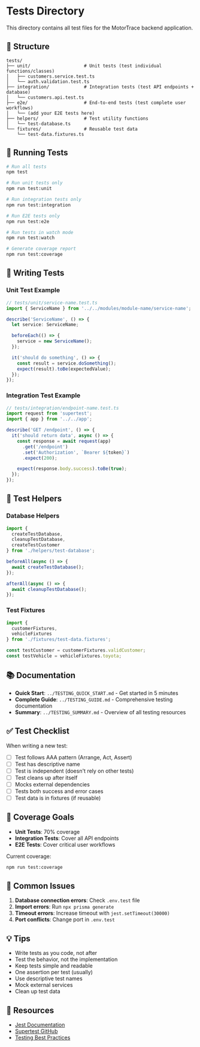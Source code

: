 # Tests Directory

This directory contains all test files for the MotorTrace backend application.

## 📁 Structure

```
tests/
├── unit/                    # Unit tests (test individual functions/classes)
│   ├── customers.service.test.ts
│   └── auth.validation.test.ts
├── integration/             # Integration tests (test API endpoints + database)
│   └── customers.api.test.ts
├── e2e/                     # End-to-end tests (test complete user workflows)
│   └── (add your E2E tests here)
├── helpers/                 # Test utility functions
│   └── test-database.ts
└── fixtures/                # Reusable test data
    └── test-data.fixtures.ts
```

## 🚀 Running Tests

```bash
# Run all tests
npm test

# Run unit tests only
npm run test:unit

# Run integration tests only
npm run test:integration

# Run E2E tests only
npm run test:e2e

# Run tests in watch mode
npm run test:watch

# Generate coverage report
npm run test:coverage
```

## 📝 Writing Tests

### Unit Test Example

```typescript
// tests/unit/service-name.test.ts
import { ServiceName } from '../../modules/module-name/service-name';

describe('ServiceName', () => {
  let service: ServiceName;

  beforeEach(() => {
    service = new ServiceName();
  });

  it('should do something', () => {
    const result = service.doSomething();
    expect(result).toBe(expectedValue);
  });
});
```

### Integration Test Example

```typescript
// tests/integration/endpoint-name.test.ts
import request from 'supertest';
import { app } from '../../app';

describe('GET /endpoint', () => {
  it('should return data', async () => {
    const response = await request(app)
      .get('/endpoint')
      .set('Authorization', `Bearer ${token}`)
      .expect(200);

    expect(response.body.success).toBe(true);
  });
});
```

## 🔧 Test Helpers

### Database Helpers

```typescript
import { 
  createTestDatabase, 
  cleanupTestDatabase,
  createTestCustomer 
} from './helpers/test-database';

beforeAll(async () => {
  await createTestDatabase();
});

afterAll(async () => {
  await cleanupTestDatabase();
});
```

### Test Fixtures

```typescript
import { 
  customerFixtures, 
  vehicleFixtures 
} from './fixtures/test-data.fixtures';

const testCustomer = customerFixtures.validCustomer;
const testVehicle = vehicleFixtures.toyota;
```

## 📚 Documentation

- **Quick Start**: `../TESTING_QUICK_START.md` - Get started in 5 minutes
- **Complete Guide**: `../TESTING_GUIDE.md` - Comprehensive testing documentation
- **Summary**: `../TESTING_SUMMARY.md` - Overview of all testing resources

## ✅ Test Checklist

When writing a new test:

- [ ] Test follows AAA pattern (Arrange, Act, Assert)
- [ ] Test has descriptive name
- [ ] Test is independent (doesn't rely on other tests)
- [ ] Test cleans up after itself
- [ ] Mocks external dependencies
- [ ] Tests both success and error cases
- [ ] Test data is in fixtures (if reusable)

## 🎯 Coverage Goals

- **Unit Tests**: 70% coverage
- **Integration Tests**: Cover all API endpoints
- **E2E Tests**: Cover critical user workflows

Current coverage:
```bash
npm run test:coverage
```

## 🐛 Common Issues

1. **Database connection errors**: Check `.env.test` file
2. **Import errors**: Run `npx prisma generate`
3. **Timeout errors**: Increase timeout with `jest.setTimeout(30000)`
4. **Port conflicts**: Change port in `.env.test`

## 💡 Tips

- Write tests as you code, not after
- Test the behavior, not the implementation
- Keep tests simple and readable
- One assertion per test (usually)
- Use descriptive test names
- Mock external services
- Clean up test data

## 📖 Resources

- [Jest Documentation](https://jestjs.io/)
- [Supertest GitHub](https://github.com/visionmedia/supertest)
- [Testing Best Practices](https://github.com/goldbergyoni/javascript-testing-best-practices)
